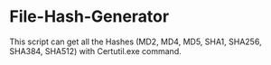 # File-Hash-Generator
This script can get all the Hashes (MD2, MD4, MD5, SHA1, SHA256, SHA384, SHA512) with  Certutil.exe command.
